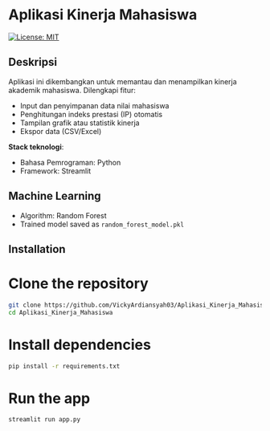 # Aplikasi Kinerja Mahasiswa

[![License: MIT](https://img.shields.io/badge/License-MIT-blue.svg)](LICENSE)

## Deskripsi

Aplikasi ini dikembangkan untuk memantau dan menampilkan kinerja akademik mahasiswa. Dilengkapi fitur:

- Input dan penyimpanan data nilai mahasiswa
- Penghitungan indeks prestasi (IP) otomatis
- Tampilan grafik atau statistik kinerja
- Ekspor data (CSV/Excel)

**Stack teknologi**:

- Bahasa Pemrograman: Python
- Framework: Streamlit

## Machine Learning

- Algorithm: Random Forest
- Trained model saved as `random_forest_model.pkl`

## Installation

# Clone the repository

```bash
git clone https://github.com/VickyArdiansyah03/Aplikasi_Kinerja_Mahasiswa.git
cd Aplikasi_Kinerja_Mahasiswa
```

# Install dependencies

```bash
pip install -r requirements.txt
```

# Run the app

```bash
streamlit run app.py
```
